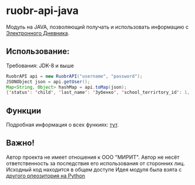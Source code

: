 # ruobr-api-java
Модуль на JAVA, позволяющий получать и использовать информацию с [Электронного Дневника](https://cabinet.ruobr.ru/login/).
## Использование:
Требования: JDK-8 и выше
```java
RuobrAPI api = new RuobrAPI("username", "password");
JSONObject json = api.getUser();
Map<String, Object> hashMap = api.toMap(json);
{'status': 'child', 'last_name': 'Зубенко', 'school_terrirtory_id': 1, 'user_img': 'https://ruobr.ru/mediac/avatars/48ba6326740e49d6a3c9ac01fedff9d7.JPEG', 'school_is_tourniquet': 0, 'user_id': 115654529, 'school_is_food': 5, 'school': 'МБОУ "СОШ №69"', 'group': '11А', 'success': True, 'push_settings': {'school_news': 0, 'attendance': 0, 'homework': 0, 'mau_balance': 0, 'tourniquet': 1, 'mark': 1}, 'middle_name': 'Петрович', 'id': 4694228, 'readonly': 0, 'first_name': 'Михаил', 'birth_date': '2004-10-10', 'gps_tracker': False}
```
## Функции
Подробная информация о всех функиях: [тут](./examples/index.md).

## Важно!
Автор проекта не имеет отношения к ООО "МИРИТ". Автор не несёт ответственность за последствия его использования от сторонних лиц. Исходный код находится в общем доступе
Идея модуля была взята с [другого рпеозитория на Python](https://github.com/raitonoberu/ruobr_api)

